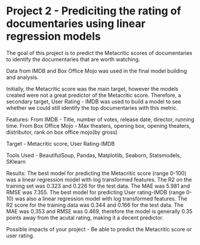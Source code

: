 # Project 2 - Prediciting the rating of documentaries using linear regression models


The goal of this project is to predict the Metacritic scores of documentaries to identify the documentaries that are worth watching. 


Data from IMDB and Box Office Mojo was used in the final model building and analysis. 


Initially, the Metacritic score was the main target, however the models created were not a great predictor of the Metacritic score. Therefore, a secondary target, User Rating - IMDB was used to build a model to see whether we could still identify the top documentaries with this metric. 

Features: From IMDB - Title, number of votes, release date, director, running time. From Box Office Mojo -  Max theaters, opening box, opening theaters, distributor, rank on box office mojo(by gross)

Target - Metacritic score, User Rating-IMDB

Tools Used - BeautifulSoup, Pandas, Matplotlib, Seaborn, Statsmodels, SKlearn


Results:
The best model for predicting the Metacritic score (range 0-100) was a linear regression model with log transformed features. The R2 on the training set was 0.323 and 0.226 for the test data. The MAE was 5.981 and RMSE was 7.355. The best model for predicting User rating-IMDB (range 0-10) was also a linear regression model with log transformed features. The R2 score for the training data was 0.344 and 0.166 for the test data. The MAE was 0.353 and RMSE was 0.469, therefore the model is generally 0.35 points away from the acutal rating, making it a decent predictor.

Possible impacts of your project - Be able to predict the Metacritic score or user rating.
